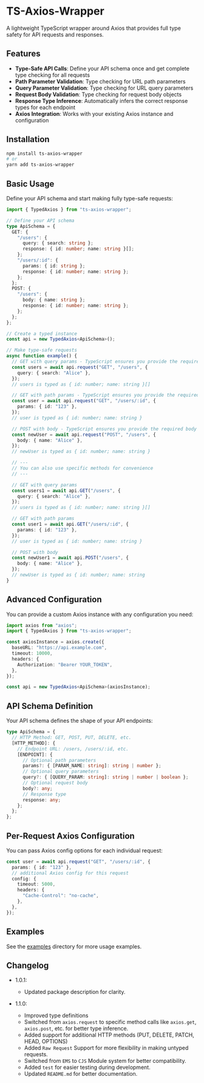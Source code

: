 # TS-Axios-Wrapper

A lightweight TypeScript wrapper around Axios that provides full type safety for API requests and responses.

## Features

- **Type-Safe API Calls**: Define your API schema once and get complete type checking for all requests
- **Path Parameter Validation**: Type checking for URL path parameters
- **Query Parameter Validation**: Type checking for URL query parameters
- **Request Body Validation**: Type checking for request body objects
- **Response Type Inference**: Automatically infers the correct response types for each endpoint
- **Axios Integration**: Works with your existing Axios instance and configuration

## Installation

```bash
npm install ts-axios-wrapper
# or
yarn add ts-axios-wrapper
```

## Basic Usage

Define your API schema and start making fully type-safe requests:

```typescript
import { TypedAxios } from "ts-axios-wrapper";

// Define your API schema
type ApiSchema = {
  GET: {
    "/users": {
      query: { search: string };
      response: { id: number; name: string }[];
    };
    "/users/:id": {
      params: { id: string };
      response: { id: number; name: string };
    };
  };
  POST: {
    "/users": {
      body: { name: string };
      response: { id: number; name: string };
    };
  };
};

// Create a typed instance
const api = new TypedAxios<ApiSchema>();

// Make type-safe requests
async function example() {
  // GET with query params - TypeScript ensures you provide the required query params
  const users = await api.request("GET", "/users", {
    query: { search: "Alice" },
  });
  // users is typed as { id: number; name: string }[]

  // GET with path params - TypeScript ensures you provide the required path params
  const user = await api.request("GET", "/users/:id", {
    params: { id: "123" },
  });
  // user is typed as { id: number; name: string }

  // POST with body - TypeScript ensures you provide the required body
  const newUser = await api.request("POST", "/users", {
    body: { name: "Alice" },
  });
  // newUser is typed as { id: number; name: string }

  // ---
  // You can also use specific methods for convenience
  // ---

  // GET with query params
  const users1 = await api.GET("/users", {
    query: { search: "Alice" },
  });
  // users is typed as { id: number; name: string }[]

  // GET with path params
  const user1 = await api.GET("/users/:id", {
    params: { id: "123" },
  });
  // user is typed as { id: number; name: string }

  // POST with body
  const newUser1 = await api.POST("/users", {
    body: { name: "Alice" },
  });
  // newUser is typed as { id: number; name: string
}
```

## Advanced Configuration

You can provide a custom Axios instance with any configuration you need:

```typescript
import axios from "axios";
import { TypedAxios } from "ts-axios-wrapper";

const axiosInstance = axios.create({
  baseURL: "https://api.example.com",
  timeout: 10000,
  headers: {
    Authorization: "Bearer YOUR_TOKEN",
  },
});

const api = new TypedAxios<ApiSchema>(axiosInstance);
```

## API Schema Definition

Your API schema defines the shape of your API endpoints:

```typescript
type ApiSchema = {
  // HTTP Method: GET, POST, PUT, DELETE, etc.
  [HTTP_METHOD]: {
    // Endpoint URL: /users, /users/:id, etc.
    [ENDPOINT]: {
      // Optional path parameters
      params?: { [PARAM_NAME: string]: string | number };
      // Optional query parameters
      query?: { [QUERY_PARAM: string]: string | number | boolean };
      // Optional request body
      body?: any;
      // Response type
      response: any;
    };
  };
};
```

## Per-Request Axios Configuration

You can pass Axios config options for each individual request:

```typescript
const user = await api.request("GET", "/users/:id", {
  params: { id: "123" },
  // additional Axios config for this request
  config: {
    timeout: 5000,
    headers: {
      "Cache-Control": "no-cache",
    },
  },
});
```

## Examples

See the [examples](./examples) directory for more usage examples.

## Changelog

- 1.0.1:

  - Updated package description for clarity.

- 1.1.0:

  - Improved type definitions
  - Switched from `axios.request` to specific method calls like `axios.get`, `axios.post`, etc. for better type inference.
  - Added support for additional HTTP methods (PUT, DELETE, PATCH, HEAD, OPTIONS)
  - Added `Raw Request` Support for more flexibility in making untyped requests.
  - Switched from `EMS` to `CJS` Module system for better compatibility.
  - Added `test` for easier testing during development.
  - Updated `README.md` for better documentation.
